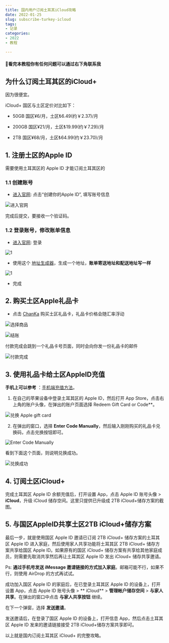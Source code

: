 ```yaml
---
title: 国内用户订阅土耳其iCloud攻略
date: 2022-01-25
slug: subscribe-turkey-icloud
tags:
- 记录
categories:
- 2022
- 教程

---
```


#### **🍺看完本教程你有任何问题可以通过右下角联系我**

## 为什么订阅土耳其区的iCloud+

因为很便宜。

iCloud+ 国区与土区定价对比如下：

* 50GB  国区¥6/月，土区₺6.49(约￥2.37)/月

* 200GB 国区¥21/月，土区₺19.99(约￥7.29)/月

* 2TB   国区¥68/月，土区₺64.99(约￥23.70)/月



## 1. **注册土区的Apple ID**

需要使用土耳其区的 Apple ID 才能订阅土耳其区的

### 1.1 创建账号

- [进入官网](https://appleid.apple.com/): 点击“创建你的Apple ID”, 填写账号信息

![进入官网](https://qn.chenzqi.cn/blog/202306161852236.png)

完成后提交，要接收一个验证码。

### 1.2 登录账号，修改账单信息

- [进入官网](https://appleid.apple.com/): 登录

![1](https://qn.chenzqi.cn/blog/202306161914855.png)

- 使用这个 [地址生成器](https://www.meiguodizhi.com/tr-address)，生成一个地址，**账单寄送地址和配送地址写一样**

![1](https://qn.chenzqi.cn/blog/202306161903350.png)

- 完成


## 2. **购买土区Apple礼品卡**

- 点击 [ChanKa](https://www.lmessi.cn/) 购买土区礼品卡，礼品卡价格会随汇率浮动

![选择商品](https://qn.chenzqi.cn/blog/202306161925966.png)

![结账](https://qn.chenzqi.cn/blog/202306161926780.png)

付款完成会跳到一个礼品卡号页面，同时会向你发一份礼品卡的邮件

![付款完成](https://qn.chenzqi.cn/blog/202306161929444.png)


## 3. **使用礼品卡给土区AppleID充值**

**手机上可以参考** ：[手机端充值方法](https://chenzqi.cn/posts/2022/appstore礼品卡兑换/)。

1. 在自己的苹果设备中登录土耳其区的 Apple ID，然后打开 App Store，点击右上角的账户头像，在弹出的账户页面选择
Redeem Gift Card or Code**。

![兑换 Apple gift card](https://i0.wp.com/zblogs.top/wp-content/uploads/2023/02/%E5%85%91%E6%8D%A2-Apple-gift-card.webp?fit=1200%2C844&ssl=1)

2. 在弹出的窗口，选择 **Enter Code Manually**，然后输入刚刚购买的礼品卡兑换码，点击兑换按钮即可。

![Enter Code Manually](https://i0.wp.com/zblogs.top/wp-content/uploads/2023/02/Enter-Code-Manually.webp?fit=1200%2C841&ssl=1)

看到下面这个页面，则说明兑换成功。

![兑换成功](https://i0.wp.com/zblogs.top/wp-content/uploads/2023/02/%E5%85%91%E6%8D%A2%E6%88%90%E5%8A%9F.webp?fit=1200%2C843&ssl=1)


## 4. **订阅土区iCloud+**

完成土耳其区 Apple ID 余额充值后，打开设置 App，点击 Apple ID 账号头像 > **iCloud**，升级 iCloud 储存空间。这里只提供已升级成
2TB iCloud+储存方案的截图。


## 5. **与国区AppleID共享土区2TB iCloud+储存方案**

最后一步，就是使用国区 Apple ID 邀请已订阅 2TB iCloud+ 储存方案的土耳其区 Apple ID 进入家庭，然后使用家人共享功能将土耳其区
2TB iCloud+ 储存方案共享给国区 Apple ID。如果原有的国区 iCloud+ 储存方案有共享给其他家庭成员，则需要先取消共享然后再让土耳其区
Apple ID 发出 iCloud+ 储存共享邀请。

Ps:  **通过手机号发送 iMessage 邀请链接的方式加入家庭**。邮箱可能不行，如果不行，则使用 AirDrop 的方式再试试。

成功加入国区 Apple ID 的家庭后，在已登录土耳其区 Apple ID 的设备上，打开设置 App，点击 Apple ID 账号头像 > **
iCloud** > **管理帐户储存空间** > **与家人共享**。在弹出的窗口中点击 **与家人共享按钮** 继续。

在下一个弹窗，选择 **发送邀请**。

发送邀请后，在登录了国区 Apple ID 的设备上，打开信息 App，然后点击土耳其区 Apple ID 发来的邀请链接接受 2TB
iCloud+储存方案共享即可。

以上就是国内订阅土耳其区 iCloud+ 的完整攻略。

<!--chatwoot-->
<script>
  (function(d,t) {
    var BASE_URL="https://app.chatwoot.com";
    var g=d.createElement(t),s=d.getElementsByTagName(t)[0];
    g.src=BASE_URL+"/packs/js/sdk.js";
    g.defer = true;
    g.async = true;
    s.parentNode.insertBefore(g,s);
    g.onload=function(){
      window.chatwootSDK.run({
        websiteToken: '3e7bAy62RmJHCZXEUf46HY6Z',
        baseUrl: BASE_URL
      })
    }
  })(document,"script");
</script>
    
